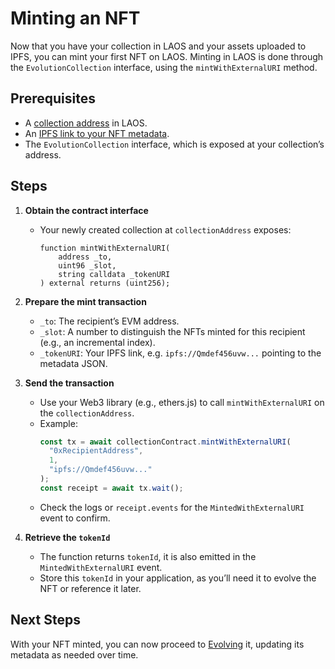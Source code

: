 # Minting an NFT

Now that you have your collection in LAOS and your assets uploaded to IPFS, you can mint your first NFT on LAOS. Minting in LAOS is done through the `EvolutionCollection` interface, using the `mintWithExternalURI` method.

## Prerequisites

- A [collection address](/guides/how-to-without-api/collection-setup.md) in LAOS.
- An [IPFS link to your NFT metadata](/guides/how-to-without-api/ipfs-upload).
- The `EvolutionCollection` interface, which is exposed at your collection’s address.

## Steps

1. **Obtain the contract interface**

   - Your newly created collection at `collectionAddress` exposes:
     ```solidity
     function mintWithExternalURI(
         address _to,
         uint96 _slot,
         string calldata _tokenURI
     ) external returns (uint256);
     ```

2. **Prepare the mint transaction**

   - `_to`: The recipient’s EVM address.
   - `_slot`: A number to distinguish the NFTs minted for this recipient (e.g., an incremental index).
   - `_tokenURI`: Your IPFS link, e.g. `ipfs://Qmdef456uvw...` pointing to the metadata JSON.

3. **Send the transaction**

   - Use your Web3 library (e.g., ethers.js) to call `mintWithExternalURI` on the `collectionAddress`.
   - Example:
     ```js
     const tx = await collectionContract.mintWithExternalURI(
       "0xRecipientAddress",
       1,
       "ipfs://Qmdef456uvw..."
     );
     const receipt = await tx.wait();
     ```
   - Check the logs or `receipt.events` for the `MintedWithExternalURI` event to confirm.

4. **Retrieve the `tokenId`**

   - The function returns `tokenId`, it is also emitted in the `MintedWithExternalURI` event.
   - Store this `tokenId` in your application, as you’ll need it to evolve the NFT or reference it later.

## Next Steps

With your NFT minted, you can now proceed to [Evolving](/guides/how-to-without-api/evolving) it, updating its metadata as needed over time.

